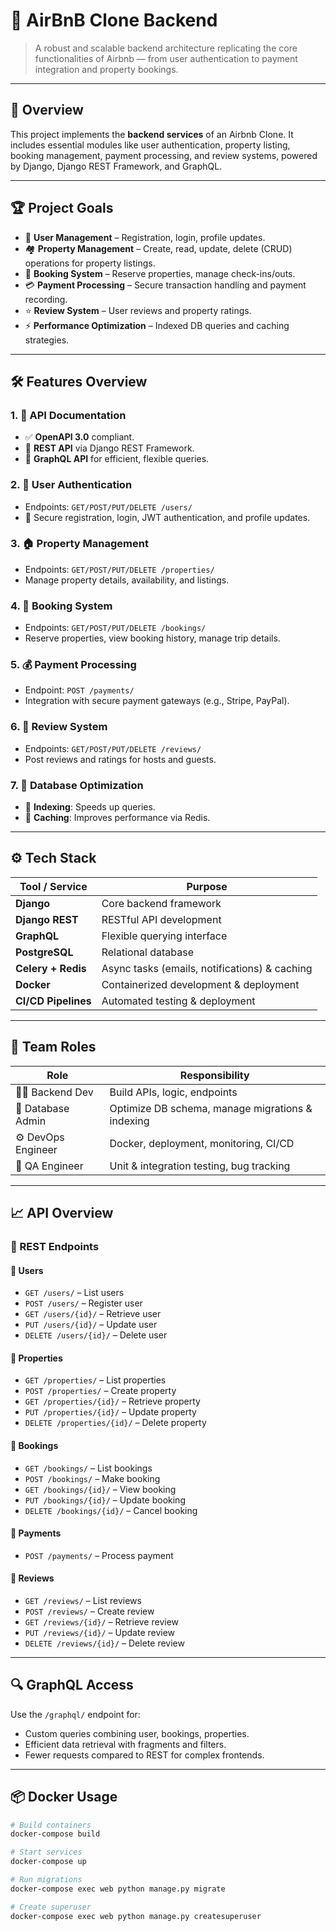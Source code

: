 # 🏡 AirBnB Clone Backend

> A robust and scalable backend architecture replicating the core functionalities of Airbnb — from user authentication to payment integration and property bookings.

---

## 🚀 Overview

This project implements the **backend services** of an Airbnb Clone. It includes essential modules like user authentication, property listing, booking management, payment processing, and review systems, powered by Django, Django REST Framework, and GraphQL.

---

## 🏆 Project Goals

- 🔐 **User Management** – Registration, login, profile updates.
- 🏘️ **Property Management** – Create, read, update, delete (CRUD) operations for property listings.
- 📅 **Booking System** – Reserve properties, manage check-ins/outs.
- 💳 **Payment Processing** – Secure transaction handling and payment recording.
- ⭐ **Review System** – User reviews and property ratings.
- ⚡ **Performance Optimization** – Indexed DB queries and caching strategies.

---

## 🛠️ Features Overview

### 1. 🧾 API Documentation
- ✅ **OpenAPI 3.0** compliant.
- 🔄 **REST API** via Django REST Framework.
- 🧠 **GraphQL API** for efficient, flexible queries.

### 2. 👤 User Authentication
- Endpoints: `GET/POST/PUT/DELETE /users/`
- 🔐 Secure registration, login, JWT authentication, and profile updates.

### 3. 🏠 Property Management
- Endpoints: `GET/POST/PUT/DELETE /properties/`
- Manage property details, availability, and listings.

### 4. 📆 Booking System
- Endpoints: `GET/POST/PUT/DELETE /bookings/`
- Reserve properties, view booking history, manage trip details.

### 5. 💰 Payment Processing
- Endpoint: `POST /payments/`
- Integration with secure payment gateways (e.g., Stripe, PayPal).

### 6. 📝 Review System
- Endpoints: `GET/POST/PUT/DELETE /reviews/`
- Post reviews and ratings for hosts and guests.

### 7. 🧠 Database Optimization
- 🔎 **Indexing**: Speeds up queries.
- 🧊 **Caching**: Improves performance via Redis.

---

## ⚙️ Tech Stack

| Tool / Service       | Purpose                                    |
|----------------------|--------------------------------------------|
| **Django**           | Core backend framework                     |
| **Django REST**      | RESTful API development                    |
| **GraphQL**          | Flexible querying interface                |
| **PostgreSQL**       | Relational database                        |
| **Celery + Redis**   | Async tasks (emails, notifications) & caching |
| **Docker**           | Containerized development & deployment     |
| **CI/CD Pipelines**  | Automated testing & deployment             |

---

## 👥 Team Roles

| Role               | Responsibility                                              |
|--------------------|-------------------------------------------------------------|
| 🧑‍💻 Backend Dev     | Build APIs, logic, endpoints                                 |
| 🧠 Database Admin   | Optimize DB schema, manage migrations & indexing            |
| ⚙️ DevOps Engineer  | Docker, deployment, monitoring, CI/CD                       |
| 🧪 QA Engineer      | Unit & integration testing, bug tracking                    |

---

## 📈 API Overview

### 🔌 REST Endpoints

#### 🔹 Users
- `GET /users/` – List users  
- `POST /users/` – Register user  
- `GET /users/{id}/` – Retrieve user  
- `PUT /users/{id}/` – Update user  
- `DELETE /users/{id}/` – Delete user  

#### 🔹 Properties
- `GET /properties/` – List properties  
- `POST /properties/` – Create property  
- `GET /properties/{id}/` – Retrieve property  
- `PUT /properties/{id}/` – Update property  
- `DELETE /properties/{id}/` – Delete property  

#### 🔹 Bookings
- `GET /bookings/` – List bookings  
- `POST /bookings/` – Make booking  
- `GET /bookings/{id}/` – View booking  
- `PUT /bookings/{id}/` – Update booking  
- `DELETE /bookings/{id}/` – Cancel booking  

#### 🔹 Payments
- `POST /payments/` – Process payment  

#### 🔹 Reviews
- `GET /reviews/` – List reviews  
- `POST /reviews/` – Create review  
- `GET /reviews/{id}/` – Retrieve review  
- `PUT /reviews/{id}/` – Update review  
- `DELETE /reviews/{id}/` – Delete review  

---

## 🔍 GraphQL Access

Use the `/graphql/` endpoint for:
- Custom queries combining user, bookings, properties.
- Efficient data retrieval with fragments and filters.
- Fewer requests compared to REST for complex frontends.

---

## 📦 Docker Usage

```bash
# Build containers
docker-compose build

# Start services
docker-compose up

# Run migrations
docker-compose exec web python manage.py migrate

# Create superuser
docker-compose exec web python manage.py createsuperuser
